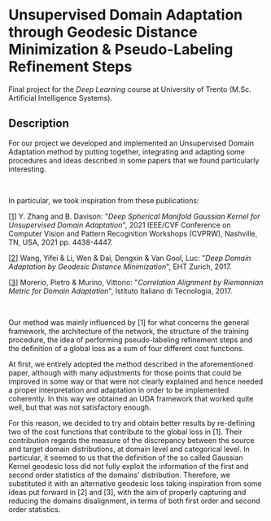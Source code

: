 #  Unsupervised Domain Adaptation through Geodesic Distance Minimization & Pseudo-Labeling Refinement Steps 


Final project for the *Deep Learning* course at University of Trento (M.Sc. Artificial Intelligence Systems).

## Description

For our project we developed and implemented an Unsupervised Domain Adaptation method by putting together, integrating and adapting some procedures and ideas described in some papers that we found particularly interesting.

<br/>

In particular, we took inspiration from these publications:

[[1](https://arxiv.org/abs/2105.02089)] Y. Zhang and B. Davison:  "*Deep Spherical Manifold Gaussian Kernel for Unsupervised Domain Adaptation*", 2021 IEEE/CVF Conference on Computer Vision and Pattern Recognition Workshops (CVPRW), Nashville, TN, USA, 2021 pp. 4438-4447.

[[2](https://arxiv.org/abs/1707.09842)] Wang, Yifei & Li, Wen & Dai, Dengxin & Van Gool, Luc: "*Deep Domain Adaptation by Geodesic Distance Minimization*", EHT Zurich, 2017. 

[[3](https://arxiv.org/abs/1705.08180)] Morerio, Pietro & Murino, Vittorio: "*Correlation Alignment by Riemannian Metric for Domain Adaptation*", Istituto Italiano di Tecnologia, 2017. 

<br/>

Our method was mainly influenced by [1] for what concerns the general framework, the architecture of the network, the structure of the training procedure, the idea of performing pseudo-labeling refinement steps and the definition of a global loss as a sum of four different cost functions.

At first, we entirely adopted the method described in the aforementioned paper, although with many adjustments for those points that could be improved in some way or that were not clearly explained and hence needed a proper interpretation and adaptation in order to be implemented coherently. In this way we obtained an UDA framework that worked quite well, but that was not satisfactory enough.

For this reason, we decided to try and obtain better results by re-defining two of the cost functions that contribute to the global loss in [1]. Their contribution regards the measure of the discrepancy between the source and target domain distributions, at domain level and categorical level. In particular, it seemed to us that the definition of the so called Gaussian Kernel geodesic loss did not fully exploit the information of the first and second order statistics of the domains' distribution. Therefore, we substituted it with an alternative geodesic loss taking inspiration from some ideas put forward in [2] and [3], with the aim of properly capturing and reducing the domains disalignment, in terms of both first order and second order statistics.
